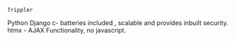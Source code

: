 
    Trippler

Python
Django c- batteries included , scalable and provides inbuilt security.
htmx - AJAX Functionality, no javascript.